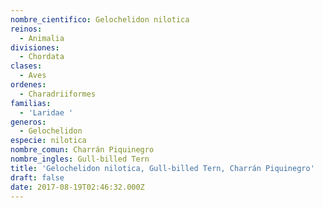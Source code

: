 ```yaml
---
nombre_cientifico: Gelochelidon nilotica
reinos:
  - Animalia
divisiones:
  - Chordata
clases:
  - Aves
ordenes:
  - Charadriiformes
familias:
  - 'Laridae '
generos:
  - Gelochelidon
especie: nilotica
nombre_comun: Charrán Piquinegro
nombre_ingles: Gull-billed Tern
title: 'Gelochelidon nilotica, Gull-billed Tern, Charrán Piquinegro'
draft: false
date: 2017-08-19T02:46:32.000Z
---
```


